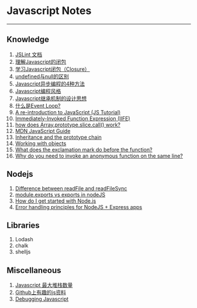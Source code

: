 # Javascript Notes
----
## Knowledge 
1. [JSLint 文档][jslint]
2. [理解Javascript的闭包][closure]
3. [学习Javascript闭包（Closure）][closure2]
3. [undefined与null的区别][null]
4. [Javascript异步编程的4种方法][async]
5. [Javascript编程风格][style]
6. [Javascript继承机制的设计思想][inheritance]
7. [什么是Event Loop?][event_loop]
8. [A re-introduction to JavaScript (JS Tutorial)][reintro]
9. [Immediately-Invoked Function Expression (IIFE)][iife]
10. [how does Array.prototype.slice.call() work?][slice]
11. [MDN JavaScript Guide][mdn]
12. [Inheritance and the prototype chain][chain]
13. [Working with objects][obj]
14. [What does the exclamation mark do before the function?][excla]
15. [Why do you need to invoke an anonymous function on the same line?][in_an]


## Nodejs
1. [Difference between readFile and readFileSync][readfile]
2. [module.exports vs exports in nodeJS][exports]
3. [How do I get started with Node.js][best_start]
4. [Error handling principles for NodeJS + Express apps][errorh]

## Libraries
1. Lodash
2. chalk
3. shelljs

## Miscellaneous
1. [Javascript 最大堆栈数量][stack_max]
2. [Github上有趣的js资料][collection1]
3. [Debugging Javascript][debug]

[jslint]: http://jiongks.name/blog/jslint-docs-zh-cn/
[stack_max]: http://ourjs.com/detail/53a650fa41a7309c4200000e
[closure]: http://coolshell.cn/articles/6731.html
[null]: http://ourjs.com/detail/53a650fa41a7309c4200000e
[async]: http://www.ruanyifeng.com/blog/2012/12/asynchronous%EF%BC%BFjavascript.html
[style]: http://www.ruanyifeng.com/blog/2012/04/javascript_programming_style.html
[inheritance]: http://www.ruanyifeng.com/blog/2011/06/designing_ideas_of_inheritance_mechanism_in_javascript.html
[closure2]: http://www.ruanyifeng.com/blog/2009/08/learning_javascript_closures.html
[event_loop]: http://www.ruanyifeng.com/blog/2013/10/event_loop.html
[collection1]:http://jianshu.io/p/7c9aa9508641
[reintro]: https://developer.mozilla.org/en-US/docs/Web/JavaScript/A_re-introduction_to_JavaScript
[debug]: https://developer.chrome.com/devtools/docs/javascript-debugging
[iife]: http://benalman.com/news/2010/11/immediately-invoked-function-expression/
[slice]: http://stackoverflow.com/questions/7056925/how-does-array-prototype-slice-call-work
[readfile]: http://stackoverflow.com/questions/17604866/difference-between-readfile-and-readfilesync
[exports]: http://stackoverflow.com/questions/7137397/module-exports-vs-exports-in-nodejs
[mdn]: https://developer.mozilla.org/en-US/docs/Web/JavaScript/Guide
[chain]: https://developer.mozilla.org/en-US/docs/Web/JavaScript/Guide/Inheritance_and_the_prototype_chain
[obj]: https://developer.mozilla.org/en-US/docs/Web/JavaScript/Guide/Working_with_Objects
[excla]: http://stackoverflow.com/questions/3755606/what-does-the-exclamation-mark-do-before-the-function
[in_an]: http://stackoverflow.com/questions/1140089/why-do-you-need-to-invoke-an-anonymous-function-on-the-same-line
[best_start]: http://stackoverflow.com/questions/2353818/how-do-i-get-started-with-node-js
[errorh]: http://stackoverflow.com/questions/7151487/error-handling-principles-for-nodejs-express-apps